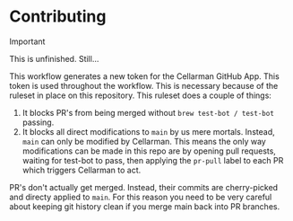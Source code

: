 # Contributing

> [!IMPORTANT]
> This is unfinished. Still...

This workflow generates a new token for the Cellarman GitHub App.
This token is used throughout the workflow. This is necessary because of the
ruleset in place on this repository. This ruleset does a couple of things:

1. It blocks PR's from being merged without `brew test-bot / test-bot`
   passing.
2. It blocks all direct modifications to `main` by us mere mortals. Instead,
   `main` can only be modified by Cellarman.
   This means the only way modifications can be made in this repo are by opening
   pull requests, waiting for test-bot to pass, then applying the `pr-pull` label
   to each PR which triggers Cellarman to act.

PR's don't actually get merged. Instead, their commits are cherry-picked and
directy applied to `main`. For this reason you need to be very careful about
keeping git history clean if you merge main back into PR branches.
